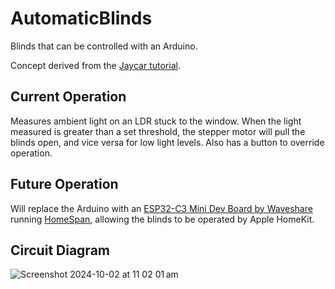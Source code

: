 # AutomaticBlinds
Blinds that can be controlled with an Arduino.

Concept derived from the [Jaycar tutorial](https://www.jaycar.com.au/automatic-blinds-opener).

## Current Operation
Measures ambient light on an LDR stuck to the window.
When the light measured is greater than a set threshold, the stepper motor will pull the blinds open, and vice versa for low light levels.
Also has a button to override operation.

## Future Operation
Will replace the Arduino with an [ESP32-C3 Mini Dev Board by Waveshare](https://core-electronics.com.au/esp32-c3-mini-dev-board-risc-v-processor-wi-fi-bt5-smd-compatible.html) running [HomeSpan](https://github.com/HomeSpan/HomeSpan), allowing the blinds to be operated by Apple HomeKit.

## Circuit Diagram
![Screenshot 2024-10-02 at 11 02 01 am](https://github.com/user-attachments/assets/23ba6977-0a34-4a51-aa96-4a34931eeda0)

